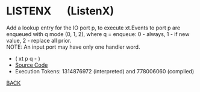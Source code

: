 # LISTENX &emsp; (ListenX)
Add a lookup entry for the IO port p, to execute xt.Events to port p are enqueued with q mode (0, 1, 2), where q = enqueue: 0 - always, 1 - if new value, 2 - replace all prior.<br/>NOTE: An input port may have only one handler word.
* ( xt p q - )
* [Source Code](../words/amc_ext/ListenX.cs)
* Execution Tokens: 1314876972 (interpreted) and 778006060 (compiled)


[BACK](builtins.md#ListenX)
